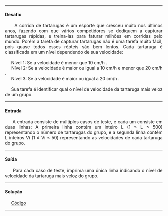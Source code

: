 <hr />

<h4 align="left">Desafio</h4>
    <p align="justify">
        &nbsp;&nbsp;&nbsp;&nbsp;&nbsp;A corrida de tartarugas é um esporte que cresceu muito nos últimos anos, 
        fazendo com que vários competidores se dediquem a capturar tartarugas rápidas, e treina-las para 
        faturar milhões em corridas pelo mundo. Porém a tarefa de capturar tartarugas não é uma tarefa muito 
        fácil, pois quase todos esses répteis são bem lentos. Cada tartaruga é classificada em um nível 
        dependendo de sua velocidade:
        <br /><br />
        &nbsp;&nbsp;&nbsp;&nbsp;&nbsp;Nível 1: Se a velocidade é menor que 10 cm/h .
        <br />
        &nbsp;&nbsp;&nbsp;&nbsp;&nbsp;Nível 2: Se a velocidade é maior ou igual a 10 cm/h e menor que 20 cm/h .
        <br />
        &nbsp;&nbsp;&nbsp;&nbsp;&nbsp;Nível 3: Se a velocidade é maior ou igual a 20 cm/h .
        <br /><br />
        &nbsp;&nbsp;&nbsp;&nbsp;&nbsp;Sua tarefa é identificar qual o nível de velocidade da tartaruga mais veloz de um grupo.
    </p>

<hr />

<h4 align="left">Entrada</h4>
    <p align="justify">
        &nbsp;&nbsp;&nbsp;&nbsp;&nbsp;A entrada consiste de múltiplos casos de teste, e cada um consiste em duas 
        linhas: A primeira linha contém um inteiro L (1 ≤ L ≤ 500) representando o número de tartarugas do grupo, 
        e a segunda linha contém L inteiros Vi (1 ≤ Vi ≤ 50) representando as velocidades de cada tartaruga do grupo.
    </p>

<hr />

<h4 align="left">Saída</h4>
    <p align="justify">
        &nbsp;&nbsp;&nbsp;&nbsp;&nbsp;Para cada caso de teste, imprima uma única linha indicando o nível de velocidade da 
        tartaruga mais veloz do grupo.
    <p>

<hr />

<h4 align="left">Solução</h4>
    <p align="left">
        &nbsp;&nbsp;&nbsp;&nbsp;&nbsp;<a href="#">Código</a>
    </p>

<hr />